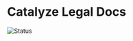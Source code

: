 # Catalyze Legal Docs

![Status](https://codeship.com/projects/17469470-49e5-0133-1e8a-02da4d06d74f/status?branch=master)
